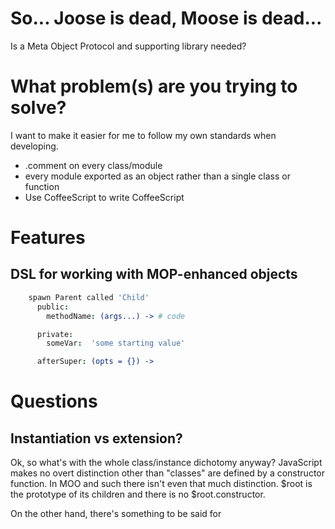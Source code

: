 # So... Joose is dead, Moose is dead...

Is a Meta Object Protocol and supporting library needed?

# What problem(s) are you trying to solve?

I want to make it easier for me to follow my own standards when developing.

- .comment on every class/module
- every module exported as an object rather than a single class or function
- Use CoffeeScript to write CoffeeScript

# Features

## DSL for working with MOP-enhanced objects

```coffee
    spawn Parent called 'Child'
      public:
        methodName: (args...) -> # code

      private:
        someVar:  'some starting value'

      afterSuper: (opts = {}) ->
```

# Questions

## Instantiation vs extension?

Ok, so what's with the whole class/instance dichotomy anyway? JavaScript makes
no overt distinction other than "classes" are defined by a constructor
function. In MOO and such there isn't even that much distinction. $root is the
prototype of its children and there is no $root.constructor.

On the other hand, there's something to be said for 
